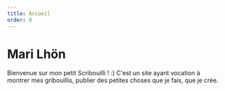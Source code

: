 ```yaml
---
title: Accueil
order: 0
---
```


# Mari Lhön 

Bienvenue sur mon petit Scribouilli ! :) C'est un site ayant vocation à montrer mes gribouillis, publier des petites choses que je fais, que je crée. 
